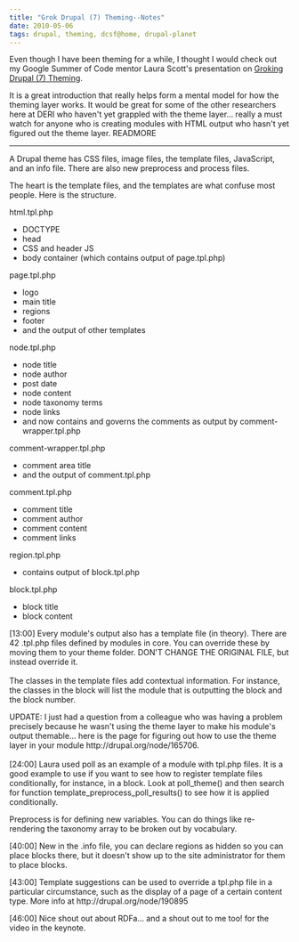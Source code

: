 ```yaml
---
title: "Grok Drupal (7) Theming--Notes"
date: 2010-05-06
tags: drupal, theming, dcsf@home, drupal-planet
---
```

<p>Even though I have been theming for a while, I thought I would check out my Google Summer of Code mentor Laura Scott's presentation on <a href="http://sf2010.drupal.org/conference/sessions/grok-drupal-7-theming">Groking Drupal (7) Theming</a>.</p><p>It is a great introduction that really helps form a mental model for how the theming layer works. It would be great for some of the other researchers here at DERI who haven't yet grappled with the theme layer... really a must watch for anyone who is creating modules with HTML output who hasn't yet figured out the theme layer.
READMORE</p><hr /><p>A Drupal theme has CSS files, image files, the template files,  JavaScript, and an info file. There are also new preprocess and process  files.</p><p>The heart is the template files, and  the templates are what confuse most people. Here is the structure.</p><p>html.tpl.php</p><ul><li>DOCTYPE</li><li>head</li><li>CSS  and header JS</li><li>body container (which contains output of  page.tpl.php)</li></ul><p>page.tpl.php</p><ul><li>logo</li><li>main  title</li><li>regions</li><li>footer</li><li>and the output of other  templates</li></ul><p>node.tpl.php</p><ul><li>node title</li><li>node  author</li><li>post date</li><li>node content</li><li>node taxonomy  terms</li><li>node links</li><li>and now contains and governs the  comments as output by comment-wrapper.tpl.php</li></ul><p>comment-wrapper.tpl.php</p><ul><li>comment  area title</li><li>and the output of comment.tpl.php</li></ul><p>comment.tpl.php</p><ul><li>comment  title</li><li>comment author</li><li>comment content</li><li>comment  links</li></ul><p>region.tpl.php</p><ul><li>contains output of  block.tpl.php</li></ul><p>block.tpl.php</p><ul><li>block title</li><li>block  content</li></ul><p>[13:00] Every module's output also has a template  file (in theory). There are 42 .tpl.php files defined by modules in  core. You can override these by moving them to your theme folder. DON'T  CHANGE THE ORIGINAL FILE, but instead override it.<br /><br />The classes in  the template files add contextual information. For instance, the  classes in the block will list the module that is outputting the block  and the block number.</p><p>UPDATE: I just had a question from a colleague who was having a problem precisely because he wasn't using the theme layer to make his module's output themable... here is the page for figuring out how to use the theme layer in your module&nbsp;http://drupal.org/node/165706.<br /><br />[24:00] Laura used poll as an example of a  module with tpl.php files. It is a good example to use if you want to  see how to register template files conditionally, for instance, in a  block. Look at poll_theme() and then search for function  template_preprocess_poll_results() to see how it is applied  conditionally.</p><p>Preprocess is for defining new variables. You  can do things like re-rendering the taxonomy array to be broken out by  vocabulary.</p><p>[40:00] New in the .info file, you can  declare regions as hidden so you can place blocks there, but it doesn't  show up to the site administrator for them to place blocks.</p><p>[43:00]  Template suggestions can be used to override a tpl.php file in a  particular circumstance, such as the display of a page of a certain  content type. More info at http://drupal.org/node/190895</p><p>[46:00]  Nice shout out about RDFa... and a shout out to me too! for the video  in the keynote.</p>